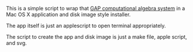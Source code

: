 This is a simple script to wrap that [GAP computational algebra system](http://gap-system.org/) in a Mac OS X application and disk image style installer.

The app itself is just an applescript to open terminal appropriately.

The script to create the app and disk image is just a make file, apple script, and svg.

